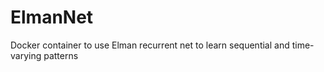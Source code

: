 # ElmanNet
Docker container to use Elman recurrent net to learn sequential and time-varying patterns
